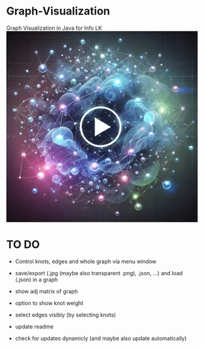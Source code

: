 # Graph-Visualization
Graph Visualization in Java for Info LK
[![Watch the video](https://github.com/Info-LK-Joe-Simon/Graph-Visualization/blob/main/thumbnail.webp)](https://youtu.be/dQw4w9WgXcQ?si=uWkPQF40yKM0s4F_)

# TO DO
* Control knots, edges and whole graph via menu window

* save/export (.jpg (maybe also transparent .png), .json, ...) and load (.json) in a graph

* show adj matrix of graph

* option to show knot weight

* select edges visibly (by selecting knots)

* update readme

* check for updates dynamicly (and maybe also update automatically)
